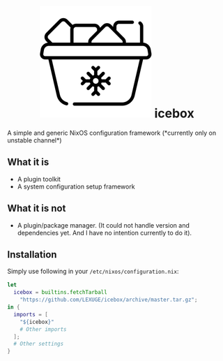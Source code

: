 <h1 align="center">
	<a href="https://github.com/LEXUGE/icebox"><img src="./logo.svg" alt="icebox logo" width="256" height="256"/></a>
	icebox
</h1>
A simple and generic NixOS configuration framework (*currently only on unstable channel*)

## What it is
- A plugin toolkit
- A system configuration setup framework
## What it is not
- A plugin/package manager. (It could not handle version and dependencies yet. And I have no intention currently to do it).
## Installation
Simply use following in your `/etc/nixos/configuration.nix`:

``` nix
let
  icebox = builtins.fetchTarball
    "https://github.com/LEXUGE/icebox/archive/master.tar.gz";
in {
  imports = [
    "${icebox}"
	# Other imports
  ];
  # Other settings
}
```
